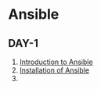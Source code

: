 # Ansible  
## DAY-1  

1) [Introduction to Ansible ](/Day_1/Intro_to_Ansible.md)  
2) [Installation of Ansible ](/Day_1/Installation_of_Ansible.md)  
3)   
   